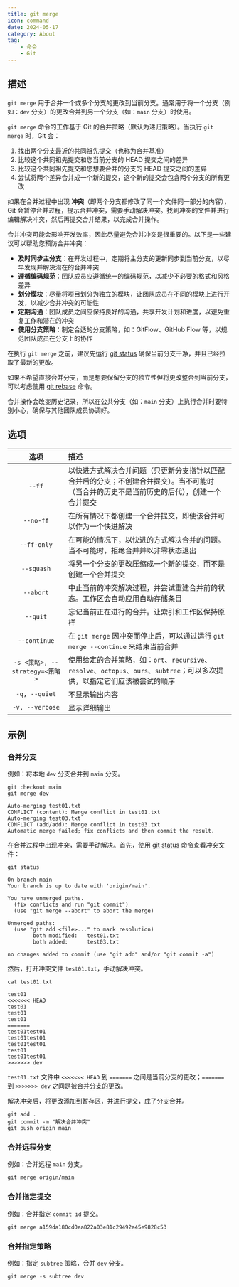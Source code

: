 ```yaml
---
title: git merge
icon: command
date: 2024-05-17
category: About
tag:
    - 命令
    - Git
---
```


## 描述

`git merge` 用于合并一个或多个分支的更改到当前分支。通常用于将一个分支（例如：`dev` 分支）的更改合并到另一个分支（如：`main` 分支）时使用。

`git merge` 命令的工作基于 Git 的合并策略（默认为递归策略）。当执行 `git merge` 时，Git 会：

1. 找出两个分支最近的共同祖先提交（也称为合并基准）
2. 比较这个共同祖先提交和您当前分支的 HEAD 提交之间的差异
3. 比较这个共同祖先提交和您想要合并的分支的 HEAD 提交之间的差异
4. 尝试将两个差异合并成一个新的提交，这个新的提交会包含两个分支的所有更改

如果在合并过程中出现 **冲突**（即两个分支都修改了同一个文件同一部分的内容），Git 会暂停合并过程，提示合并冲突，需要手动解决冲突。找到冲突的文件并进行编辑解决冲突，然后再提交合并结果，以完成合并操作。

合并冲突可能会影响开发效率，因此尽量避免合并冲突是很重要的。以下是一些建议可以帮助您预防合并冲突：

- **及时同步主分支**：在开发过程中，定期将主分支的更新同步到当前分支，以尽早发现并解决潜在的合并冲突
- **遵循编码规范**：团队成员应遵循统一的编码规范，以减少不必要的格式和风格差异
- **划分模块**：尽量将项目划分为独立的模块，让团队成员在不同的模块上进行开发，以减少合并冲突的可能性
- **定期沟通**：团队成员之间应保持良好的沟通，共享开发计划和进度，以避免重复工作和潜在的冲突
- **使用分支策略**：制定合适的分支策略，如：GitFlow、GitHub Flow 等，以规范团队成员在分支上的协作

在执行 `git merge` 之前，建议先运行 [git status](./git_status.md) 确保当前分支干净，并且已经拉取了最新的更改。

如果不希望直接合并分支，而是想要保留分支的独立性但将更改整合到当前分支，可以考虑使用 [git rebase](./git_rebase.md) 命令。

合并操作会改变历史记录，所以在公共分支（如：`main` 分支）上执行合并时要特别小心，确保与其他团队成员协调好。

## 选项

|  选项  |  描述  |
|  :----:  |  :----  |
|  `--ff`  |  以快进方式解决合并问题（只更新分支指针以匹配合并后的分支；不创建合并提交）。当不可能时（当合并的历史不是当前历史的后代），创建一个合并提交  |
|  `--no-ff`  |  在所有情况下都创建一个合并提交，即使该合并可以作为一个快进解决  |
|  `--ff-only`  |  在可能的情况下，以快进的方式解决合并的问题。当不可能时，拒绝合并并以非零状态退出  |
|  `--squash`  |  将另一个分支的更改压缩成一个新的提交，而不是创建一个合并提交  |
|  `--abort`  |  中止当前的冲突解决过程，并尝试重建合并前的状态。工作区会自动应用自动存储条目  |
|  `--quit`  |  忘记当前正在进行的合并。让索引和工作区保持原样  |
|  `--continue`  |  在 `git merge` 因冲突而停止后，可以通过运行 `git merge --continue` 来结束当前合并  |
|  `-s <策略>, --strategy=<策略>`  |  使用给定的合并策略，如：`ort`、`recursive`、`resolve`、`octopus`、`ours`、`subtree`；可以多次提供，以指定它们应该被尝试的顺序  |
|  `-q, --quiet`  |  不显示输出内容  |
|  `-v, --verbose`  |  显示详细输出  |

## 示例

### 合并分支

例如：将本地 `dev` 分支合并到 `main` 分支。

```shell
git checkout main
git merge dev

Auto-merging test01.txt
CONFLICT (content): Merge conflict in test01.txt
Auto-merging test03.txt
CONFLICT (add/add): Merge conflict in test03.txt
Automatic merge failed; fix conflicts and then commit the result.
```

在合并过程中出现冲突，需要手动解决。首先，使用 [git status](./git_status.md) 命令查看冲突文件：

```shell
git status

On branch main
Your branch is up to date with 'origin/main'.

You have unmerged paths.
  (fix conflicts and run "git commit")
  (use "git merge --abort" to abort the merge)

Unmerged paths:
  (use "git add <file>..." to mark resolution)
        both modified:   test01.txt
        both added:      test03.txt

no changes added to commit (use "git add" and/or "git commit -a")
```

然后，打开冲突文件 `test01.txt`，手动解决冲突。

```shell
cat test01.txt

test01
<<<<<<< HEAD
test01
test01
test01
=======
test01test01
test01test01
test01test01
test01
test01test01
>>>>>>> dev
```

`test01.txt` 文件中 `<<<<<<< HEAD` 到 `=======` 之间是当前分支的更改；`=======` 到 `>>>>>>> dev` 之间是被合并分支的更改。

解决冲突后，将更改添加到暂存区，并进行提交，成了分支合并。

```shell
git add .
git commit -m "解决合并冲突"
git push origin main
```

### 合并远程分支

例如：合并远程 `main` 分支。

```shell
git merge origin/main
```

### 合并指定提交

例如：合并指定 `commit id` 提交。

```shell
git merge a159da180cd0ea822a03e81c29492a45e9828c53
```

### 合并指定策略

例如：指定 `subtree` 策略，合并 `dev` 分支。

```shell
git merge -s subtree dev
```
